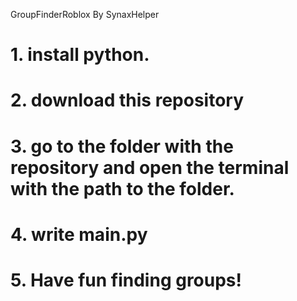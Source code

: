 GroupFinderRoblox
By SynaxHelper

# 1. install python.
# 2. download this repository
# 3. go to the folder with the repository and open the terminal with the path to the folder.
# 4. write main.py
# 5. Have fun finding groups!

